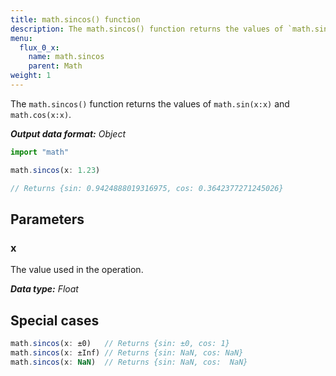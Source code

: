 ```yaml
---
title: math.sincos() function
description: The math.sincos() function returns the values of `math.sin(x:x)` and `math.cos(x:x)`.
menu:
  flux_0_x:
    name: math.sincos
    parent: Math
weight: 1
---
```


The `math.sincos()` function returns the values of `math.sin(x:x)` and `math.cos(x:x)`.

_**Output data format:** Object_

```js
import "math"

math.sincos(x: 1.23)

// Returns {sin: 0.9424888019316975, cos: 0.3642377271245026}
```

## Parameters

### x
The value used in the operation.

_**Data type:** Float_

## Special cases
```js
math.sincos(x: ±0)   // Returns {sin: ±0, cos: 1}
math.sincos(x: ±Inf) // Returns {sin: NaN, cos: NaN}
math.sincos(x: NaN)  // Returns {sin: NaN, cos:  NaN}
```

